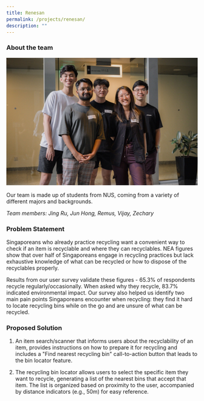 ```yaml
---
title: Renesan
permalink: /projects/renesan/
description: ""
---
```

### About the team

![](/images/renesan%20large.jpeg)

Our team is made up of students from NUS, coming from a variety of different majors and backgrounds.

*Team members: Jing Ru, Jun Hong, Remus, Vijay, Zechary*

### Problem Statement

Singaporeans who already practice recycling want a convenient way to check if an item is recyclable and where they can recyclables. NEA figures show that over half of Singaporeans engage in recycling practices but lack exhaustive knowledge of what can be recycled or how to dispose of the recyclables properly.

Results from our user survey validate these figures - 65.3% of respondents recycle regularly/occasionally. When asked why they recycle, 83.7% indicated environmental impact. Our survey also helped us identify two main pain points Singaporeans encounter when recycling: they find it hard to locate recycling bins while on the go and are unsure of what can be recycled.
  

### Proposed Solution

1. An item search/scanner that informs users about the recyclability of an item, provides instructions on how to prepare it for recycling and includes a "Find nearest recycling bin" call-to-action button that leads to the bin locator feature.

2. The recycling bin locator allows users to select the specific item they want to recycle, generating a list of the nearest bins that accept that item. The list is organized based on proximity to the user, accompanied by distance indicators (e.g., 50m) for easy reference.
